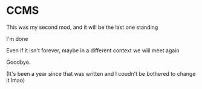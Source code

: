 # CCMS
This was my second mod, and it will be the last one standing



I'm done

Even if it isn't forever, maybe in a different context we will meet again





Goodbye.

(It's been a year since that was written and I coudn't be bothered to change it lmao)
